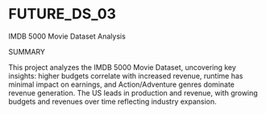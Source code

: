# FUTURE_DS_03
IMDB 5000 Movie Dataset Analysis

SUMMARY

This project analyzes the IMDB 5000 Movie Dataset, uncovering key insights: higher budgets correlate with increased revenue, runtime has minimal impact on earnings, and Action/Adventure genres dominate revenue generation. The US leads in production and revenue, with growing budgets and revenues over time reflecting industry expansion.
